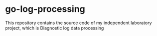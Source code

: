 # go-log-processing
This repository contains the source code of my independent laboratory project, which is Diagnostic log data processing
